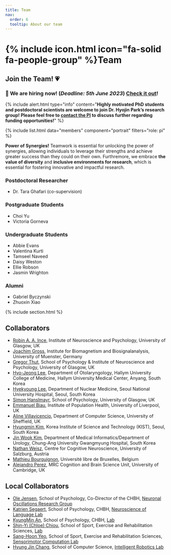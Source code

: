```yaml
---
title: Team
nav:
  order: 6
  tooltip: About our team
---
```


# {% include icon.html icon="fa-solid fa-people-group" %}Team

## Join the Team!&nbsp;:heartpulse:

### 🔔 **We are hiring now! (*Deadline: 5th June 2023*) [Check it out](https://www.neureca.org/2023/05/10/funded-phd-studentship.html)!**

{%
  include alert.html
  type="info"
  content="**Highly motivated PhD students and postdoctoral scientists are welcome to join Dr. Hyojin Park’s research group! Please feel free to [contact the PI](mailto:h.park@bham.ac.uk) to discuss further regarding funding opportunities!**"
%}


{% include list.html data="members" component="portrait" filters="role: pi" %}
<!-- {% include list.html data="members" component="portrait" filters="role: ^(?!pi$)" %} -->

**Power of Synergies!** Teamwork is essential for unlocking the power of synergies, allowing individuals to leverage their strengths and achieve greater success than they could on their own. Furthremore, we embrace **the value of diversity** and **inclusive environments for research**, which is essential for fostering innovative and impactful research.

### Postdoctoral Researcher
- Dr. Tara Ghafari (co-supervision)

### Postgraduate Students
- Choi Yu
- Victoria Gorneva 

### Undergraduate Students
- Abbie Evans
- Valentina Kurti
- Tamseel Naveed
- Daisy Weston
- Ellie Robson
- Jasmin Wrighton

### Alumni
- Gabriel Byczynski
- Zhuoxin Xiao


{% include section.html %}

## Collaborators

- [Robin A. A. Ince](http://www.robinince.net/about.html), Institute of Neuroscience and Psychology, University of Glasgow, UK
- [Joachim Gross](https://www.uni-muenster.de/OCCMuenster/members/joachim-gross.html), Institute for Biomagnetism and Biosignalanalysis, University of Muenster, Germany
- [Gregor Thut](https://www.gla.ac.uk/schools/psychologyneuroscience/staff/gregorthut/), School of Psychology & Institute of Neuroscience and Psychology, University of Glasgow, UK
- [Hyo-Jeong Lee](https://scholar.google.co.kr/citations?user=x-pSzCoAAAAJ&hl=en), Department of Otolaryngology, Hallym University College of Medicine, Hallym University Medical Center, Anyang, South Korea 
- [Hyekyoung Lee](https://scholar.google.com/citations?user=3ZNKO84AAAAJ&hl=en), Department of Nuclear Medicine, Seoul National University Hospital, Seoul, South Korea
- [Simon Hanslmayr](https://www.gla.ac.uk/schools/psychologyneuroscience/staff/simonhanslmayr/), School of Psychology, University of Glasgow, UK
- [Emmanuel Biau](https://www.liverpool.ac.uk/population-health/staff/emmanuel-biau/), Institute of Population Health, University of Liverpool, UK
- [Aline Villavicencio](https://www.sheffield.ac.uk/dcs/people/academic/aline-villavicencio), Department of Computer Science, University of Sheffield, UK
- [Hyungmin Kim](https://sites.google.com/view/tunnelatkist), Korea Institute of Science and Technology (KIST), Seoul, South Korea
- [Jin Wook Kim](https://www.linkedin.com/in/jin-wook-kim-936b0b67/), Department of Medical Informatics/Department of Urology, Chung-Ang University Gwangmyung Hospital, South Korea
- [Nathan Weisz](https://www.plus.ac.at/psychology/ueber-uns/internal-organisation/division-of-physiological-psychology/team/salzburg-brain-dynamics-lab/weisz-nathan-en/?lang=en), Centre for Cognitive Neuroscience, University of Salzburg, Austria
- [Mathieu Bourguignon](https://crcn.ulb.ac.be/members/?q=121), Université libre de Bruxelles, Belgium
- [Alejandro Perez](https://sites.google.com/view/alejandroperez/about?authuser=0), MRC Cognition and Brain Science Unit, University of Cambridge, UK


## Local Collaborators

- [Ole Jensen](https://www.birmingham.ac.uk/staff/profiles/psychology/jensen-ole.aspx), School of Psychology, Co-Director of the CHBH, [Neuronal Oscillations Research Group](https://neuosc.com/)
- [Katrien Segaert](https://www.birmingham.ac.uk/staff/profiles/psychology/segaert-katrien.aspx), School of Psychology, CHBH, [Neuroscience of Language Lab](https://www.katriensegaert.com/)
- [KyungMin An](https://www.birmingham.ac.uk/staff/profiles/psychology/an-kyungmin.aspx), School of Psychology, CHBH, [Lab](https://sites.google.com/view/an-lab/home)
- [Shin-Yi (Chloe) Chiou](https://www.birmingham.ac.uk/staff/profiles/sportex/chiou-shin-yi.aspx), School of Sport, Exercise and Rehabilitation Sciences, [Lab](https://www.birmingham.ac.uk/schools/sport-exercise/research/projects/spinal-cord-injury/index.aspx)
- [Sang-Hoon Yeo](https://www.birmingham.ac.uk/staff/profiles/sportex/yeo-sang-hoon.aspx), School of Sport, Exercise and Rehabilitation Sciences, [Sensorimotor Computation Lab](https://sites.google.com/view/yeolabprojects)
- [Hyung Jin Chang](https://www.birmingham.ac.uk/staff/profiles/computer-science/academic-staff/chang-jin-hyung.aspx), School of Computer Science, [Intelligent Robotics Lab](https://hyungjinchang.wordpress.com/)
